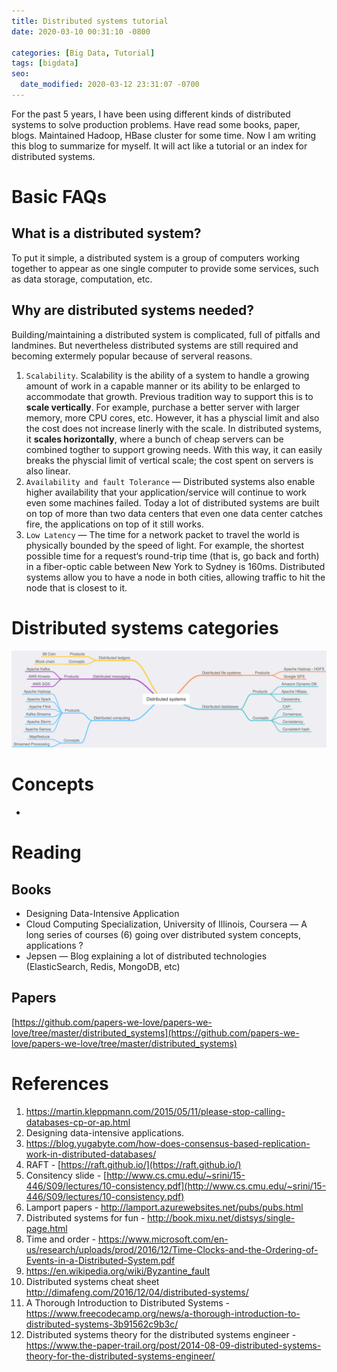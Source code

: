 ```yaml
---
title: Distributed systems tutorial
date: 2020-03-10 00:31:10 -0800

categories: [Big Data, Tutorial]
tags: [bigdata]
seo:
  date_modified: 2020-03-12 23:31:07 -0700
---
```


For the past 5 years, I have been using different kinds of distributed systems to solve production problems. Have read some books, paper, blogs. Maintained Hadoop, HBase cluster for some time. Now I am writing this blog to summarize for myself. It will act like a tutorial or an index for distributed systems.

# Basic FAQs

## What is a distributed system?
To put it simple, a distributed system is a group of computers working together to appear as one single computer to provide some services, such as data storage, computation, etc. 


## Why are distributed systems needed?
Building/maintaining a distributed system is complicated, full of pitfalls and landmines. But nevertheless distributed systems are still required and becoming extermely popular because of serveral reasons. 
1.  ``Scalability``. Scalability is the ability of a system to handle a growing amount of work in a capable manner or its ability to be enlarged to accommodate that growth. Previous tradition way to support this is to  **scale vertically**. For example, purchase a better server with larger memory, more CPU cores, etc. However, it has a physcial limit and also the cost does not increase linerly with the scale. In distributed systems, it **scales horizontally**, where a bunch of cheap servers can be combined togther to support growing needs. With this way, it can easily breaks the physcial limit of vertical scale; the cost spent on servers is also linear. 
2. ``Availability and fault Tolerance`` — Distributed systems also enable higher availability that your application/service will continue to work even some machines failed. Today a lot of distributed systems are built on top of more than two data centers that even one data center catches fire, the applications on top of it still works. 
3. ``Low Latency`` — The time for a network packet to travel the world is physically bounded by the speed of light. For example, the shortest possible time for a request‘s round-trip time (that is, go back and forth) in a fiber-optic cable between New York to Sydney is 160ms. Distributed systems allow you to have a node in both cities, allowing traffic to hit the node that is closest to it.

# Distributed systems categories

![image](/assets/img/blog/distributed_systems_overview.png)


# Concepts
* 

# Reading
## Books
* Designing Data-Intensive Application
* Cloud Computing Specialization, University of Illinois, Coursera — A long series of courses (6) going over distributed system concepts, applications ?
* Jepsen — Blog explaining a lot of distributed technologies (ElasticSearch, Redis, MongoDB, etc)

## Papers
[https://github.com/papers-we-love/papers-we-love/tree/master/distributed_systems](https://github.com/papers-we-love/papers-we-love/tree/master/distributed_systems)

# References
1. https://martin.kleppmann.com/2015/05/11/please-stop-calling-databases-cp-or-ap.html
2. Designing data-intensive applications. 
3. https://blog.yugabyte.com/how-does-consensus-based-replication-work-in-distributed-databases/
4. RAFT - [https://raft.github.io/](https://raft.github.io/)
5. Consitency slide - [http://www.cs.cmu.edu/~srini/15-446/S09/lectures/10-consistency.pdf](http://www.cs.cmu.edu/~srini/15-446/S09/lectures/10-consistency.pdf)
6. Lamport papers - http://lamport.azurewebsites.net/pubs/pubs.html
7. Distributed systems for fun - http://book.mixu.net/distsys/single-page.html
8. Time and order - https://www.microsoft.com/en-us/research/uploads/prod/2016/12/Time-Clocks-and-the-Ordering-of-Events-in-a-Distributed-System.pdf
9. https://en.wikipedia.org/wiki/Byzantine_fault
10. Distributed systems cheat sheet
http://dimafeng.com/2016/12/04/distributed-systems/
11. A Thorough Introduction to Distributed Systems - https://www.freecodecamp.org/news/a-thorough-introduction-to-distributed-systems-3b91562c9b3c/
12. Distributed systems theory for the distributed systems engineer - https://www.the-paper-trail.org/post/2014-08-09-distributed-systems-theory-for-the-distributed-systems-engineer/

